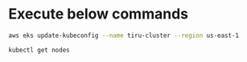 # Execute below commands

```bash
aws eks update-kubeconfig --name tiru-cluster --region us-east-1

kubectl get nodes
```
